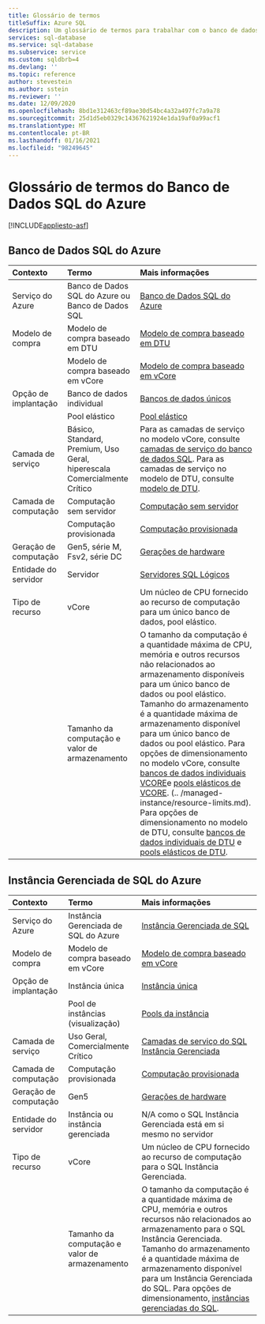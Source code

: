 ```yaml
---
title: Glossário de termos
titleSuffix: Azure SQL
description: Um glossário de termos para trabalhar com o banco de dados SQL do Azure, o SQL Instância Gerenciada do Azure e o SQL na VM do Azure.
services: sql-database
ms.service: sql-database
ms.subservice: service
ms.custom: sqldbrb=4
ms.devlang: ''
ms.topic: reference
author: stevestein
ms.author: sstein
ms.reviewer: ''
ms.date: 12/09/2020
ms.openlocfilehash: 8bd1e312463cf89ae30d54bc4a32a497fc7a9a78
ms.sourcegitcommit: 25d1d5eb0329c14367621924e1da19af0a99acf1
ms.translationtype: MT
ms.contentlocale: pt-BR
ms.lasthandoff: 01/16/2021
ms.locfileid: "98249645"
---
```

# <a name="azure-sql-database-glossary-of-terms"></a>Glossário de termos do Banco de Dados SQL do Azure
[!INCLUDE[appliesto-asf](includes/appliesto-asf.md)]

## <a name="azure-sql-database"></a>Banco de Dados SQL do Azure

|Contexto|Termo|Mais informações|
|:---|:---|:---|
|Serviço do Azure|Banco de Dados SQL do Azure ou Banco de Dados SQL|[Banco de Dados SQL do Azure](database/sql-database-paas-overview.md)|
|Modelo de compra|Modelo de compra baseado em DTU|[Modelo de compra baseado em DTU](database/service-tiers-dtu.md)|
||Modelo de compra baseado em vCore|[Modelo de compra baseado em vCore](database/service-tiers-vcore.md)|
|Opção de implantação |Banco de dados individual|[Bancos de dados únicos](database/single-database-overview.md)|
||Pool elástico|[Pool elástico](database/elastic-pool-overview.md)|
|Camada de serviço|Básico, Standard, Premium, Uso Geral, hiperescala Comercialmente Crítico|Para as camadas de serviço no modelo vCore, consulte [camadas de serviço do banco de dados SQL](database/service-tiers-vcore.md#service-tiers). Para as camadas de serviço no modelo de DTU, consulte [modelo de DTU](database/service-tiers-dtu.md#compare-the-dtu-based-service-tiers).|
|Camada de computação|Computação sem servidor|[Computação sem servidor](database/service-tiers-vcore.md#compute-tiers)
||Computação provisionada|[Computação provisionada](database/service-tiers-vcore.md#compute-tiers)
|Geração de computação|Gen5, série M, Fsv2, série DC|[Gerações de hardware](database/service-tiers-vcore.md#hardware-generations)
|Entidade do servidor| Servidor |[Servidores SQL Lógicos](database/logical-servers.md)|
|Tipo de recurso|vCore|Um núcleo de CPU fornecido ao recurso de computação para um único banco de dados, pool elástico. |
||Tamanho da computação e valor de armazenamento|O tamanho da computação é a quantidade máxima de CPU, memória e outros recursos não relacionados ao armazenamento disponíveis para um único banco de dados ou pool elástico.  Tamanho do armazenamento é a quantidade máxima de armazenamento disponível para um único banco de dados ou pool elástico. Para opções de dimensionamento no modelo vCore, consulte [bancos de dados individuais VCORE](database/resource-limits-vcore-single-databases.md)e [pools elásticos de VCORE](database/resource-limits-vcore-elastic-pools.md).  (.. /managed-instance/resource-limits.md).  Para opções de dimensionamento no modelo de DTU, consulte [bancos de dados individuais de DTU](database/resource-limits-dtu-single-databases.md) e [pools elásticos de DTU](database/resource-limits-dtu-elastic-pools.md).

## <a name="azure-sql-managed-instance"></a>Instância Gerenciada de SQL do Azure

|Contexto|Termo|Mais informações|
|:---|:---|:---|
|Serviço do Azure|Instância Gerenciada de SQL do Azure|[Instância Gerenciada de SQL](managed-instance/sql-managed-instance-paas-overview.md)|
|Modelo de compra|Modelo de compra baseado em vCore|[Modelo de compra baseado em vCore](database/service-tiers-vcore.md)|
|Opção de implantação |Instância única|[Instância única](managed-instance/sql-managed-instance-paas-overview.md)|
||Pool de instâncias (visualização)|[Pools da instância](managed-instance/instance-pools-overview.md)|
|Camada de serviço|Uso Geral, Comercialmente Crítico|[Camadas de serviço do SQL Instância Gerenciada](managed-instance/sql-managed-instance-paas-overview.md#service-tiers)|
|Camada de computação|Computação provisionada|[Computação provisionada](database/service-tiers-vcore.md#compute-tiers)|
|Geração de computação|Gen5|[Gerações de hardware](database/service-tiers-vcore.md#hardware-generations)
|Entidade do servidor|Instância ou instância gerenciada| N/A como o SQL Instância Gerenciada está em si mesmo no servidor |
|Tipo de recurso|vCore|Um núcleo de CPU fornecido ao recurso de computação para o SQL Instância Gerenciada.|
||Tamanho da computação e valor de armazenamento|O tamanho da computação é a quantidade máxima de CPU, memória e outros recursos não relacionados ao armazenamento para o SQL Instância Gerenciada.  Tamanho do armazenamento é a quantidade máxima de armazenamento disponível para um Instância Gerenciada do SQL.  Para opções de dimensionamento, [instâncias gerenciadas do SQL](managed-instance/resource-limits.md). |
